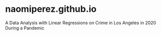 # naomiperez.github.io
A Data Analysis with Linear Regressions on Crime in Los Angeles in 2020 During a Pandemic
